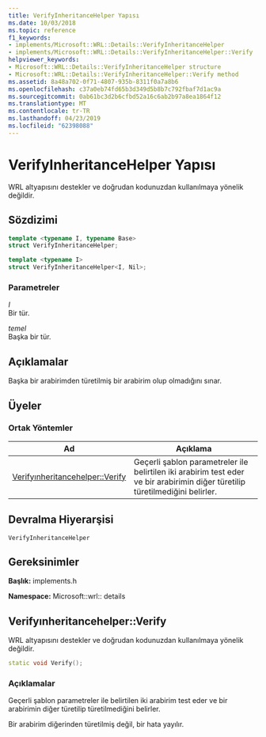 ```yaml
---
title: VerifyInheritanceHelper Yapısı
ms.date: 10/03/2018
ms.topic: reference
f1_keywords:
- implements/Microsoft::WRL::Details::VerifyInheritanceHelper
- implements/Microsoft::WRL::Details::VerifyInheritanceHelper::Verify
helpviewer_keywords:
- Microsoft::WRL::Details::VerifyInheritanceHelper structure
- Microsoft::WRL::Details::VerifyInheritanceHelper::Verify method
ms.assetid: 8a48a702-0f71-4807-935b-8311f0a7a8b6
ms.openlocfilehash: c37a0eb74fd65b3d349d5b8b7c792fbaf7d1ac9a
ms.sourcegitcommit: 0ab61bc3d2b6cfbd52a16c6ab2b97a8ea1864f12
ms.translationtype: MT
ms.contentlocale: tr-TR
ms.lasthandoff: 04/23/2019
ms.locfileid: "62398088"
---
```

# <a name="verifyinheritancehelper-structure"></a>VerifyInheritanceHelper Yapısı

WRL altyapısını destekler ve doğrudan kodunuzdan kullanılmaya yönelik değildir.

## <a name="syntax"></a>Sözdizimi

```cpp
template <typename I, typename Base>
struct VerifyInheritanceHelper;

template <typename I>
struct VerifyInheritanceHelper<I, Nil>;
```

### <a name="parameters"></a>Parametreler

*I*<br/>
Bir tür.

*temel*<br/>
Başka bir tür.

## <a name="remarks"></a>Açıklamalar

Başka bir arabirimden türetilmiş bir arabirim olup olmadığını sınar.

## <a name="members"></a>Üyeler

### <a name="public-methods"></a>Ortak Yöntemler

Ad                                       | Açıklama
------------------------------------------ | -------------------------------------------------------------------------------------------------------------------------------------
[Verifyınheritancehelper::Verify](#verify) | Geçerli şablon parametreler ile belirtilen iki arabirim test eder ve bir arabirimin diğer türetilip türetilmediğini belirler.

## <a name="inheritance-hierarchy"></a>Devralma Hiyerarşisi

`VerifyInheritanceHelper`

## <a name="requirements"></a>Gereksinimler

**Başlık:** implements.h

**Namespace:** Microsoft::wrl:: details

## <a name="verify"></a>Verifyınheritancehelper::Verify

WRL altyapısını destekler ve doğrudan kodunuzdan kullanılmaya yönelik değildir.

```cpp
static void Verify();
```

### <a name="remarks"></a>Açıklamalar

Geçerli şablon parametreler ile belirtilen iki arabirim test eder ve bir arabirimin diğer türetilip türetilmediğini belirler.

Bir arabirim diğerinden türetilmiş değil, bir hata yayılır.
